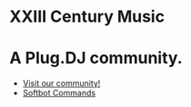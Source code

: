 XXIII Century Music
=======
A Plug.DJ community.
=======

* [Visit our community!](https://plug.dj/century)
* [Softbot Commands](http://forum.hivemc.com)
